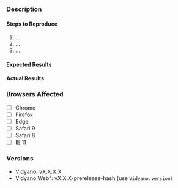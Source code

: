 ### Description


#### Steps to Reproduce
1. …
2. …
3. …

#### Expected Results


#### Actual Results


### Browsers Affected
- [ ] Chrome
- [ ] Firefox
- [ ] Edge
- [ ] Safari 9
- [ ] Safari 8
- [ ] IE 11

### Versions
- Vidyano: vX.X.X.X
- Vidyano Web²: vX.X.X-prerelease-hash (use ```Vidyano.version```)
